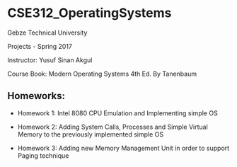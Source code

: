 # CSE312_OperatingSystems
Gebze Technical University

Projects - Spring 2017

Instructor: Yusuf Sinan Akgul

Course Book: Modern Operating Systems 4th Ed. By Tanenbaum

## Homeworks:

* Homework 1: Intel 8080 CPU Emulation and Implementing simple OS

* Homework 2: Adding System Calls, Processes and Simple Virtual Memory to the previously implemented simple OS

* Homework 3: Adding new Memory Management Unit in order to support Paging technique
